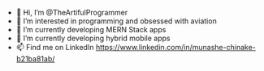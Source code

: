 - 👋 Hi, I’m @TheArtifulProgrammer
- 👀 I’m interested in programming and obsessed with aviation
- 🌱 I’m currently developing MERN Stack apps
- 💞️ I’m currently developing hybrid mobile apps
- 📫 Find me on LinkedIn https://www.linkedin.com/in/munashe-chinake-b21ba81ab/

<!---
TheArtifulProgrammer/TheArtifulProgrammer is a ✨ special ✨ repository because its `README.md` (this file) appears on your GitHub profile.
You can click the Preview link to take a look at your changes.
--->

